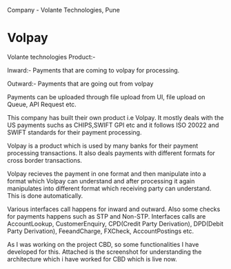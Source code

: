 Company - Volante Technologies, Pune

# Volpay

Volante technologies Product:-

Inward:- Payments that are coming to volpay for processing. 

Outward:- Payments that are going out from volpay

Payments can be uploaded through file upload from UI, file upload on Queue, API Request etc. 

This company has built their own product i.e Volpay. It mostly deals with the US payments suchs as CHIPS,SWIFT GPI etc and it follows ISO 20022 and SWIFT standards for their payment processing.

Volpay is a product which is used by many banks for their payment processing transactions. It also deals payments with different formats for cross border transactions. 

Volpay recieves the payment in one format and then manipulate into a format which Volpay can understand and after processing it again manipulates into different format which receiving party can understand. This is done automatically.

Various interfaces call happens for inward and outward. Also some checks for payments happens such as STP and Non-STP.
Interfaces calls are AccountLookup, CustomerEnquiry, CPD(Credit Party Derivation), DPD(Debit Party Derivation), FeeandCharge, FXCheck, AccountPostings etc.

As I was working on the project CBD, so some functionalities I have developed for this.
Attached is the screenshot for understanding the architecture which i have worked for CBD which is live now.
